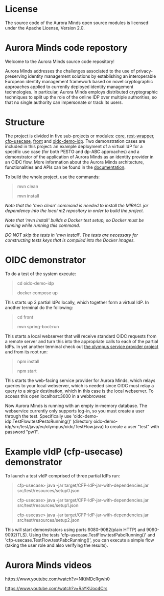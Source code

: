 # License
The source code of the Aurora Minds open source modules is licensed under the Apache License, Version 2.0.

# Aurora Minds code repostory
Welcome to the Aurora Minds source code repository!

Aurora Minds addresses the challenges associated to the use of privacy-preserving identity management solutions by establishing an interoperable European identity management framework based on novel cryptographic approaches applied to currently deployed identity management technologies. In particular, Aurora Minds employs distributed cryptographic techniques to split up the role of the online IDP over multiple authorities, so that no single authority can impersonate or track its users.

# Structure
The project is divided in five sub-projects or modules: [core](core/README.md), [rest-wrapper](rest-wrapper/README.md), [cfp-usecase](cfp-usecase/README.md), [front](front/README.md) and [oidc-demo-idp](oidc-demo-idp/README.md). Two demonstration cases are included in this project: an example deployment of a virtual IdP for a specific use case (for both PESTO and dp-ABC approaches) and a demonstrator of the application of Aurora Minds as an identity provider in an OIDC flow. More information about the Aurora Minds architecture, functionalities and APIs can be found in the [documentation](https://olympus-idp.readthedocs.io/en/latest/).

To build the whole project, use the commands:
>mvn clean
> 
>mvn install

*Note that the 'mvn clean' command is needed to install the MIRACL jar dependency into the local m2 repository in order to build the project.*

*Note that 'mvn install' builds a Docker test setup, so Docker must be running while running this command.*

*DO NOT skip the tests in 'mvn install'. The tests are necessary for constructing tests keys that is compiled into the Docker Images.*

# OIDC demonstrator
To do a test of the system execute:
> cd oidc-demo-idp
> 
> docker compose up

This starts up 3 partial IdPs locally, which together form a virtual IdP.
In another terminal do the following:

> cd front 
> 
> mvn spring-boot:run

This starts a local webserver that will receive standard OIDC requests from a remote server and turn this into the appropriate calls to each of the partial IdPs.
In yet another terminal check out [the olympus service provider project]( https://bitbucket.alexandra.dk/projects/OL/repos/olympus-service-provider) and from its root run:

> npm install
> 
> npm start

This starts the web-facing service provider for Aurora Minds, which relays queries to your local webserver, which is needed since OIDC must relay a query to a *single* destination, which in this case is the local webserver.
To access this open localhost:3000 in a webbrowser. 

Now Aurora Minds is running with an empty in-memory database. The webservice currently only supports log-in, so you must create a user through the test. Specifically use 'oidc-demo-idp.TestFlow.testPestoRunning()' (directory oidc-demo-idp/src/test/java/eu/olympus/oidc/TestFlow.java) to create a user "test" with password "pw1".

# Example vIdP (cfp-usecase) demonstrator
To launch a test vIdP comprised of three partial IdPs run:

>cfp-usecase> java -jar target/CFP-IdP-jar-with-dependencies.jar src/test/resources/setup0.json 
>
>cfp-usecase> java -jar target/CFP-IdP-jar-with-dependencies.jar src/test/resources/setup1.json 
>
>cfp-usecase> java -jar target/CFP-IdP-jar-with-dependencies.jar src/test/resources/setup2.json

This will start demonstrators using ports 9080-9082(plain HTTP) and 9090-9092(TLS). Using the tests 'cfp-usecase.TestFlow.testPabcRunning()' and 'cfp-usecase.TestFlow.testPabcRunning()', you can execute a simple flow (taking the user role and also verifying the results).

# Aurora Minds videos

https://www.youtube.com/watch?v=NKtMDcRgwh0

https://www.youtube.com/watch?v=RaYKUoo4Crs
